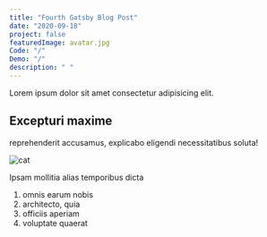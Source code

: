 ```yaml
---
title: "Fourth Gatsby Blog Post"
date: "2020-09-18"
project: false
featuredImage: avatar.jpg
Code: "/"
Demo: "/"
description: " "
---
```


Lorem ipsum dolor sit amet consectetur adipisicing elit.

## Excepturi maxime

reprehenderit accusamus, explicabo eligendi necessitatibus soluta! 

![cat](../images/cat.jpg)

Ipsam mollitia alias temporibus dicta


1. omnis earum nobis
2. architecto, quia
3. officiis aperiam
4. voluptate quaerat